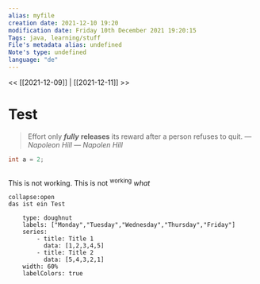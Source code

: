```yaml
---
alias: myfile
creation date: 2021-12-10 19:20
modification date: Friday 10th December 2021 19:20:15
Tags: java, learning/stuff
File's metadata alias: undefined
Note's type: undefined
language: "de"
---
```


<< [[2021-12-09]] | [[2021-12-11]] >>

# Test

> Effort only ***fully*** **releases** its reward after a person refuses to quit.
> &mdash; <cite>Napoleon Hill</cite>
> &mdash; _Napolen Hill_ 


```csharp 
int a = 2;


```

```
```

This is not working. This is not <sup>working</sup>
_what_

```ad-fail
collapse:open
das ist ein Test
```

```chart
	type: doughnut
 	labels: ["Monday","Tuesday","Wednesday","Thursday","Friday"]
 	series:
 		- title: Title 1
 		  data: [1,2,3,4,5]
 		- title: Title 2
 		  data: [5,4,3,2,1]
	width: 60%
	labelColors: true
```

